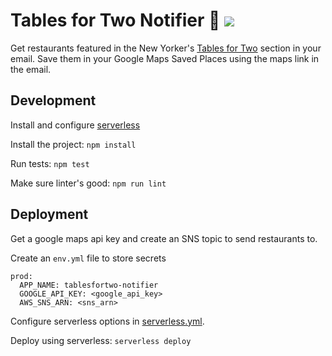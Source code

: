 # Tables for Two Notifier 🍝 ![](https://www.newyorker.com/favicon.ico)

Get restaurants featured in the New Yorker's [Tables for Two](https://github.com/mustafar/newyorker-tablesfortwo) section in your email. Save them in your Google Maps Saved Places using the maps link in the email.

## Development

Install and configure [serverless](https://serverless.com/)

Install the project: `npm install`

Run tests: `npm test`

Make sure linter's good: `npm run lint`

## Deployment

Get a google maps api key and create an SNS topic to send restaurants to.

Create an `env.yml` file to store secrets
```
prod:
  APP_NAME: tablesfortwo-notifier
  GOOGLE_API_KEY: <google_api_key>
  AWS_SNS_ARN: <sns_arn>
```

Configure serverless options in [serverless.yml](https://github.com/mustafar/tablesfortwo-notifier/blob/master/serverless.yml).

Deploy using serverless: `serverless deploy`

